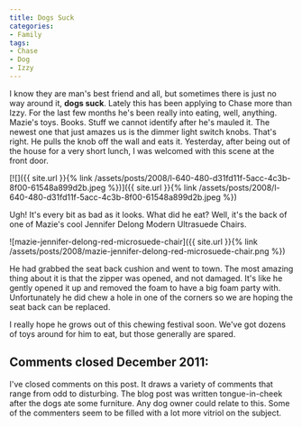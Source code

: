 ```yaml
---
title: Dogs Suck
categories:
- Family
tags:
- Chase
- Dog
- Izzy
---
```


I know they are man's best friend and all, but sometimes there is just no way around it, **dogs suck**. Lately this has been applying to Chase more than Izzy. For the last few months he's been really into eating, well, anything. Mazie's toys. Books. Stuff we cannot identify after he's mauled it. The newest one that just amazes us is the dimmer light switch knobs. That's right. He pulls the knob off the wall and eats it.
Yesterday, after being out of the house for a very short lunch, I was welcomed with this scene at the front door.

[![]({{ site.url }}{% link /assets/posts/2008/l-640-480-d31fd11f-5acc-4c3b-8f00-61548a899d2b.jpeg %})]({{ site.url }}{% link /assets/posts/2008/l-640-480-d31fd11f-5acc-4c3b-8f00-61548a899d2b.jpeg %})

Ugh! It's every bit as bad as it looks. What did he eat? Well, it's the back of one of Mazie's cool Jennifer Delong Modern Ultrasuede Chairs.

![mazie-jennifer-delong-red-microsuede-chair]({{ site.url }}{% link /assets/posts/2008/mazie-jennifer-delong-red-microsuede-chair.png %})

He had grabbed the seat back cushion and went to town. The most amazing thing about it is that the zipper was opened, and not damaged. It's like he gently opened it up and removed the foam to have a big foam party with. Unfortunately he did chew a hole in one of the corners so we are hoping the seat back can be replaced.

I really hope he grows out of this chewing festival soon. We've got dozens of toys around for him to eat, but those generally are spared.

## Comments closed December 2011:

I've closed comments on this post. It draws a variety of comments that range from odd to disturbing. The blog post was written tongue-in-cheek after the dogs ate some furniture. Any dog owner could relate to this. Some of the commenters seem to be filled with a lot more vitriol on the subject.
